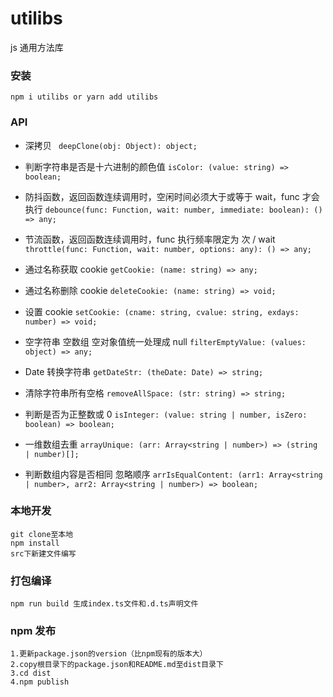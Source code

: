 # utilibs

js 通用方法库

### 安装

`npm i utilibs or yarn add utilibs`

### API

- 深拷贝
  ` deepClone(obj: Object): object;`

- 判断字符串是否是十六进制的颜色值
  `isColor: (value: string) => boolean;`

- 防抖函数，返回函数连续调用时，空闲时间必须大于或等于 wait，func 才会执行
  `debounce(func: Function, wait: number, immediate: boolean): () => any;`

- 节流函数，返回函数连续调用时，func 执行频率限定为 次 / wait
  `throttle(func: Function, wait: number, options: any): () => any;`

- 通过名称获取 cookie
  `getCookie: (name: string) => any;`
- 通过名称删除 cookie
  `deleteCookie: (name: string) => void;`
- 设置 cookie
  `setCookie: (cname: string, cvalue: string, exdays: number) => void;`
- 空字符串 空数组 空对象值统一处理成 null
  `filterEmptyValue: (values: object) => any;`
- Date 转换字符串
  `getDateStr: (theDate: Date) => string;`
- 清除字符串所有空格
  `removeAllSpace: (str: string) => string;`
- 判断是否为正整数或 0
  `isInteger: (value: string | number, isZero: boolean) => boolean;`
- 一维数组去重
  `arrayUnique: (arr: Array<string | number>) => (string | number)[];`
- 判断数组内容是否相同 忽略顺序
  `arrIsEqualContent: (arr1: Array<string | number>, arr2: Array<string | number>) => boolean;`

### 本地开发

```
git clone至本地
npm install
src下新建文件编写
```

### 打包编译

```
npm run build 生成index.ts文件和.d.ts声明文件
```

### npm 发布

```
1.更新package.json的version（比npm现有的版本大）
2.copy根目录下的package.json和README.md至dist目录下
3.cd dist
4.npm publish

```
